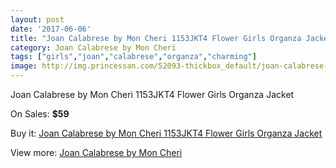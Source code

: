 ```yaml
---
layout: post
date: '2017-06-06'
title: "Joan Calabrese by Mon Cheri 1153JKT4 Flower Girls Organza Jacket"
category: Joan Calabrese by Mon Cheri
tags: ["girls","joan","calabrese","organza","charming"]
image: http://img.princessan.com/52093-thickbox_default/joan-calabrese-by-mon-cheri-1153jkt4-flower-girls-organza-jacket.jpg
---
```

Joan Calabrese by Mon Cheri 1153JKT4 Flower Girls Organza Jacket

On Sales: **$59**
<a href="https://www.princessan.com/en/23494-joan-calabrese-by-mon-cheri-1153jkt4-flower-girls-organza-jacket.html"><amp-img layout="responsive" width="600" height="600" src="//img.princessan.com/52093-thickbox_default/joan-calabrese-by-mon-cheri-1153jkt4-flower-girls-organza-jacket.jpg" alt="Joan Calabrese by Mon Cheri 1153JKT4 Flower Girls Organza Jacket 0" /></a>

Buy it: [Joan Calabrese by Mon Cheri 1153JKT4 Flower Girls Organza Jacket](https://www.princessan.com/en/23494-joan-calabrese-by-mon-cheri-1153jkt4-flower-girls-organza-jacket.html "Joan Calabrese by Mon Cheri 1153JKT4 Flower Girls Organza Jacket")

View more: [Joan Calabrese by Mon Cheri](https://www.princessan.com/en/118- "Joan Calabrese by Mon Cheri")